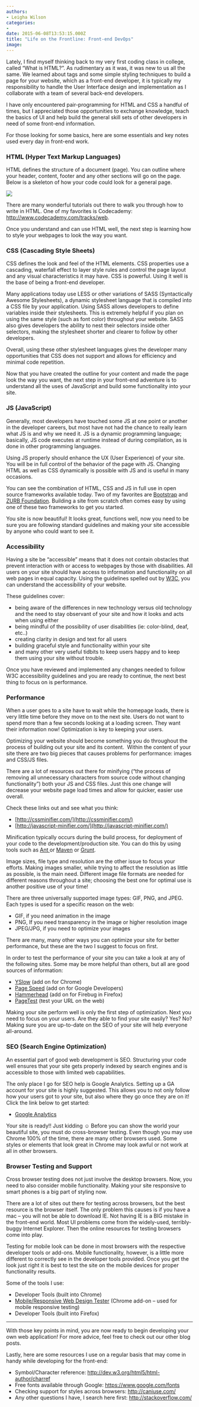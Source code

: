 ```yaml
---
authors:
- Leigha Wilson
categories:
- 
date: 2015-06-08T13:53:15.000Z
title: "Life on the Frontline: Front-end DevOps"
image: 
---
```


<span class="s1">Lately, I find myself thinking back to my very first coding class in college, called “What is HTML?”. As rudimentary as it was, it was new to us all the same. We learned about tags and some simple styling techniques to build a page for your website, which as a front-end developer, it is typically my responsibility to handle the User Interface design and implementation as I collaborate with a team of several back-end developers. </span>

<span class="s1">I have only encountered pair-programming for HTML and CSS a handful of times, but I appreciated those opportunities to exchange knowledge, teach the basics of UI and help build the general skill sets of other developers in need of some front-end information.</span>

<span class="s1">For those looking for some basics, here are some essentials and key notes used every day in front-end work.</span>

### HTML (Hyper Text Markup Languages)

<span class="s1">HTML defines the structure of a document (page). You can outline where your header, content, footer and any other sections will go on the page. Below is a skeleton of how your code could look for a general page.</span>

<span class="s1">![](https://i.imgur.com/kE4Dvkf.png)</span>

<span class="s1">There are many wonderful tutorials out there to walk you through how to write in HTML. One of my favorites is </span><span class="s2">Codecademy: [<span class="s3">http://www.codecademy.com/tracks/web</span>](http://www.codecademy.com/tracks/web)</span><span class="s1">.</span>

<span class="s1">Once you understand and can use HTML well, the next step is learning</span><span class="s4"> how to style your webpages to look the way you want</span><span class="s1">.</span>

### CSS (Cascading Style Sheets)

<span class="s5">CSS defines the look and feel of the HTML elements. </span><span class="s1">CSS properties use a cascading, waterfall effect to layer style rules and control the page layout and any visual characteristics it may have. CSS is powerful. Using it well is the base of being a front-end developer.</span>

<span class="s1">Many applications today use LESS or other variations of SASS (Syntactically Awesome Stylesheets), a dynamic stylesheet language that is compiled into a CSS file by your application. Using SASS allows developers to define variables inside their stylesheets. This is extremely helpful if you plan on using the same style (such as font color) throughout your website. SASS also gives developers the ability to nest their selectors inside other selectors, making the stylesheet shorter and clearer to follow by other developers. </span>

<span class="s1">Overall, using these other stylesheet languages gives the developer many opportunities that CSS does not support and allows for efficiency and minimal code repetition. </span>

<span class="s1">Now that you have created the outline for your content and made the page look the way you want, the next step in your front-end adventure is to understand all the uses of JavaScript and build some functionality into your site.</span>

### JS (JavaScript)

<span class="s1">Generally, most developers have touched some JS at one point or another in the developer careers, but most have not had the chance to really learn what JS is and why we need it. JS is a dynamic programming language; basically, JS code executes at runtime instead of during compilation, as is done in other programming languages. </span>

<span class="s1">Using JS properly should enhance the UX (User Experience) of your site. You will be in full control of the behavior of the page with JS. Changing HTML as well as CSS dynamically is possible with JS and is useful in many occasions. </span>

<span class="s1">You can see the combination of HTML, CSS and JS in full use in open source frameworks available today. Two of my favorites are [<span class="s3">Bootstrap</span>](http://expo.getbootstrap.com/) and [<span class="s3">ZURB Foundation</span>](http://zurb.com/responsive?framework_id=1). Building a site from scratch often comes easy by using one of these two frameworks to get you started.</span>

<span class="s1">You site is now beautiful! It looks great, functions well, now you need to be sure you are following standard guidelines and making your site accessible by anyone who could want to see it.</span>

### Accessibility

<span class="s1">Having a site be “accessible” means that it does not contain obstacles that prevent interaction with or access to webpages by those with disabilities. All users on your site should have access to information and functionality on all web pages in equal capacity. Using the guidelines spelled out by [<span class="s3">W3C</span>](http://www.w3.org/TR/WCAG20/), you can understand the accessibility of your website.</span>

<span class="s1">These guidelines cover:</span>

- <span class="s1">being aware of the differences in new technology versus old technology and the need to stay observant of your site and how it looks and acts when using either</span>
- <span class="s1">being mindful of the possibility of user disabilities (ie: color-blind, deaf, etc..)</span>
- <span class="s1">creating clarity in design and text for all users</span>
- <span class="s1">building graceful style and functionality within your site</span>
- <span class="s1">and many other very useful tidbits to keep users happy and to keep them using your site without trouble.</span>

<span class="s1">Once you have reviewed and implemented any changes needed to follow W3C accessibility guidelines and you are ready to continue, the next best thing to focus on is performance.</span>

### Performance

<span class="s1">When a user goes to a site have to wait while the homepage loads, there is very little time before they move on to the next site. Users do not want to spend more than a few seconds looking at a loading screen. They want their information now! Optimization is key to keeping your users. </span>

<span class="s1">Optimizing your website should become something you do throughout the process of building out your site and its content.<span class="Apple-converted-space">  </span>Within the content of your site there are two big pieces that causes problems for performance: images and CSS/JS files.</span>

<span class="s1">There are a lot of resources out there for minifying (“the process of removing all unnecessary characters from source code without changing functionality”) both your JS and CSS files. Just this one change will decrease your website page load times and allow for quicker, easier use overall.</span>

<span class="s1">Check these links out and see what you think:</span>

- <span class="s6">[http://cssminifier.com/](http://cssminifier.com/)</span>
- <span class="s6">[http://javascript-minifier.com/](http://javascript-minifier.com/)</span>

<span class="s1">Minification typically occurs during the build process, for deployment of your code to the development/production site. You can do this by using tools such as [<span class="s3">Ant </span>](http://ant.apache.org/)or [<span class="s3">Maven</span>](http://maven.apache.org/) or [<span class="s3">Grunt</span>](http://gruntjs.com/).</span>

<span class="s1">Image sizes, file type and resolution are the other issue to focus your efforts. Making images smaller, while trying to affect the resolution as little as possible, is the main need. Different image file formats are needed for different reasons throughout a site; choosing the best one for optimal use is another positive use of your time!</span>

<span class="s1">There are three universally supported image types: GIF, PNG, and JPEG. Each types is used for a specific reason on the web:</span>

- <span class="s1">GIF, if you need animation in the image</span>
- <span class="s1">PNG, If you need transparency in the image or higher resolution image </span>
- <span class="s1">JPEG/JPG, if you need to optimize your images</span>

<span class="s1">There are many, many other ways you can optimize your site for better performance, but these are the two I suggest to focus on first.</span>

<span class="s1">In order to test the performance of your site you can take a look at any of the following sites. Some may be more helpful than others, but all are good sources of information:</span>

- <span class="s3">[YSlow](http://yslow.org/)</span><span class="s1"> (add on for Chrome)</span>
- <span class="s3">[Page Speed](https://developers.google.com/speed/pagespeed/?csw=1)</span><span class="s1"> (add on for Google Developers)</span>
- <span class="s3">[Hammerhead](http://stevesouders.com/hammerhead/)</span><span class="s1"> (add on for Firebug in Firefox)</span>
- <span class="s3">[PageTest](http://www.webpagetest.org/)</span><span class="s1"> (test your URL on the web)</span>

<span class="s1">Making your site perform well is only the first step of optimization. Next you need to focus on your users. Are they able to find your site easily? Yes? No? Making sure you are up-to-date on the SEO of your site will help everyone all-around.</span>

### SEO (Search Engine Optimization)

<span class="s1">An essential part of good web development is SEO. Structuring your code well ensures that your site gets properly indexed by search engines and is accessible to those with limited web capabilities</span><span class="s4">.</span>

<span class="s1">The only place I go for SEO help is Google Analytics. Setting up a GA account for your site is highly suggested. This allows you to not only follow how your users got to your site, but also where they go once they are on it! Click the link below to get started:</span>

- <span class="s6">[Google Analytics](https://www.google.com/analytics/)</span>

<span class="s1">Your site is ready!! Just kidding ☺ Before you can show the world your beautiful site, you must do cross-browser testing. Even though you may use Chrome 100% of the time, there are many other browsers used. Some styles or elements that look great in Chrome may look awful or not work at all in other browsers.</span>

### Browser Testing and Support

<span class="s1">Cross browser testing does not just involve the desktop browsers. Now, you need to also consider mobile functionality. Making your site responsive to smart phones is a big part of styling now.</span>

<span class="s1">There are a lot of sites out there for testing across browsers, but the best resource is the browser itself. The only problem this causes is if you have a mac – you will not be able to download IE. Not having IE is a BIG mistake in the front-end world. Most UI problems come from the widely-used, terribly-buggy Internet Explorer. Then the online resources for testing browsers come into play.</span>

<span class="s1">Testing for mobile look can be done in most browsers with the respective developer tools or add-ons. Mobile functionality, however, is a little more different to correctly see in the developer tools provided. Once you get the look just right it is best to test the site on the mobile devices for proper functionality results.</span>

<span class="s1">Some of the tools I use:</span>

- <span class="s1">Developer Tools (built into Chrome)</span>
- <span class="s3">[Mobile/Responsive Web Design Tester](https://chrome.google.com/webstore/detail/mobileresponsive-web-desi/elmekokodcohlommfikpmojheggnbelo?hl=en-US)</span><span class="s1"> (Chrome add-on – used for mobile responsive testing)</span>
- <span class="s1">Developer Tools (built into Firefox)</span>

- - - - - -

<span class="s1">With those key points in mind, you are now ready to begin developing your own web application! For more advice, feel free to check out our other blog posts.</span>

<span class="s1">Lastly, here are some resources I use on a regular basis that may come in handy while developing for the front-end:</span>

- <span class="s4">Symbol/Character reference: [<span class="s7">http://dev.w3.org/html5/html-author/charref</span>](http://dev.w3.org/html5/html-author/charref)</span>
- <span class="s1">Free fonts available through Google: [<span class="s3">https://www.google.com/fonts</span>](https://www.google.com/fonts)</span>
- <span class="s1">Checking support for styles across browsers: [<span class="s3">http://caniuse.com/</span>](http://caniuse.com/)</span>
- <span class="s1">Any other questions I have, I search here first: [<span class="s3">http://stackoverflow.com/</span>](http://stackoverflow.com/)</span>

